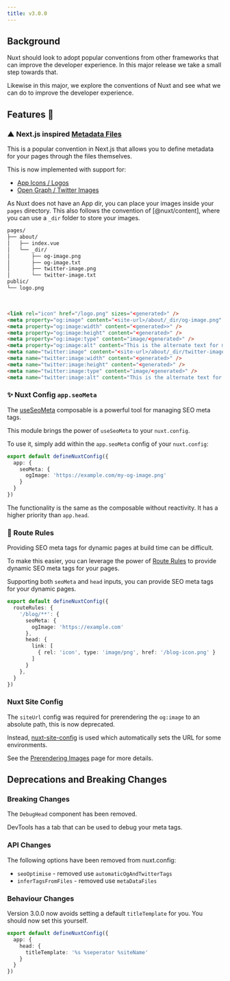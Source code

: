 ```yaml
---
title: v3.0.0
---
```


## Background

Nuxt should look to adopt popular conventions from other frameworks that can improve the developer experience.
In this major release we take a small step towards that.

Likewise in this major, we explore the conventions of Nuxt and see what we can do to improve the developer experience.

## Features :rocket:

### ▲ Next.js inspired [Metadata Files](https://nextjs.org/docs/app/api-reference/file-conventions/metadata)

This is a popular convention in Next.js that allows you to define metadata for your pages through the files themselves.

This is now implemented with support for:

- [App Icons / Logos](/experiments/guides/app-icons)
- [Open Graph / Twitter Images](/experiments/guides/open-graph-images)

As Nuxt does not have an App dir, you can place your images inside your `pages` directory. This also follows the convention of
[@nuxt/content], where you can use a `_dir` folder to store your images.

```bash [Example File Structure]
pages/
├── about/
│   ├── index.vue
│   └── _dir/
│       ├── og-image.png
│       ├── og-image.txt
│       ├── twitter-image.png
│       └── twitter-image.txt
public/
└── logo.png
```

<br>

```html [/about Head output]
<link rel="icon" href="/logo.png" sizes="<generated>" />
<meta property="og:image" content="<site-url>/about/_dir/og-image.png" />
<meta property="og:image:width" content="<generated>>" />
<meta property="og:image:height" content="<generated>" />
<meta property="og:image:type" content="image/<generated>" />
<meta property="og:image:alt" content="This is the alternate text for my image." />
<meta name="twitter:image" content="<site-url>/about/_dir/twitter-image.png" />
<meta name="twitter:image:width" content="<generated>" />
<meta name="twitter:image:height" content="<generated>" />
<meta name="twitter:image:type" content="image/<generated>" />
<meta name="twitter:image:alt" content="This is the alternate text for my image." />
```

### ✨ Nuxt Config `app.seoMeta`

The [useSeoMeta](https://nuxt.com/docs/api/composables/use-seo-meta#useseometa) composable is a powerful tool for managing SEO meta tags.

This module brings the power of `useSeoMeta` to your `nuxt.config`.

To use it, simply add within the `app.seoMeta` config of your `nuxt.config`:

```ts [nuxt.config.ts]
export default defineNuxtConfig({
  app: {
    seoMeta: {
      ogImage: 'https://example.com/my-og-image.png'
    }
  }
})
```

The functionality is the same as the composable without reactivity. It has a higher priority than `app.head`.

### 🧙  Route Rules

Providing SEO meta tags for dynamic pages at build time can be difficult.

To make this easier, you can leverage the power of [Route Rules](https://nitro.unjs.io/config#routerules) to provide dynamic SEO meta tags for your pages.

Supporting both `seoMeta` and `head` inputs, you can provide SEO meta tags for your dynamic pages.

```ts
export default defineNuxtConfig({
  routeRules: {
    '/blog/**': {
      seoMeta: {
        ogImage: 'https://example.com'
      },
      head: {
        link: [
          { rel: 'icon', type: 'image/png', href: '/blog-icon.png' }
        ]
      }
    },
  }
})
```

### Nuxt Site Config

The `siteUrl` config was required for prerendering the `og:image` to an absolute path, this is now deprecated.

Instead, [nuxt-site-config](https://github.com/harlan-zw/nuxt-site-config) is used which automatically sets the URL
for some environments.

See the [Prerendering Images](/experiments/guides/prerender-requirements) page for more details.

## Deprecations and Breaking Changes

### Breaking Changes

The `DebugHead` component has been removed.

DevTools has a tab that can be used to debug your meta tags.

### API Changes

The following options have been removed from nuxt.config:

- `seoOptimise` - removed use `automaticOgAndTwitterTags`
- `inferTagsFromFiles` - removed use `metaDataFiles`

### Behaviour Changes

Version 3.0.0 now avoids setting a default `titleTemplate` for you. You should now set this yourself.

```ts [nuxt.config.ts]
export default defineNuxtConfig({
  app: {
    head: {
      titleTemplate: '%s %seperator %siteName'
    }
  }
})
```
